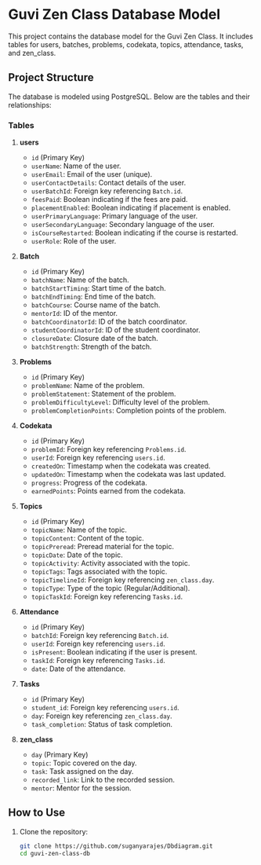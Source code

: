 # Guvi Zen Class Database Model

This project contains the database model for the Guvi Zen Class. It includes tables for users, batches, problems, codekata, topics, attendance, tasks, and zen_class.

## Project Structure

The database is modeled using PostgreSQL. Below are the tables and their relationships:

### Tables

1. **users**
   - `id` (Primary Key)
   - `userName`: Name of the user.
   - `userEmail`: Email of the user (unique).
   - `userContactDetails`: Contact details of the user.
   - `userBatchId`: Foreign key referencing `Batch.id`.
   - `feesPaid`: Boolean indicating if the fees are paid.
   - `placementEnabled`: Boolean indicating if placement is enabled.
   - `userPrimaryLanguage`: Primary language of the user.
   - `userSecondaryLanguage`: Secondary language of the user.
   - `isCourseRestarted`: Boolean indicating if the course is restarted.
   - `userRole`: Role of the user.

2. **Batch**
   - `id` (Primary Key)
   - `batchName`: Name of the batch.
   - `batchStartTiming`: Start time of the batch.
   - `batchEndTiming`: End time of the batch.
   - `batchCourse`: Course name of the batch.
   - `mentorId`: ID of the mentor.
   - `batchCoordinatorId`: ID of the batch coordinator.
   - `studentCoordinatorId`: ID of the student coordinator.
   - `closureDate`: Closure date of the batch.
   - `batchStrength`: Strength of the batch.

3. **Problems**
   - `id` (Primary Key)
   - `problemName`: Name of the problem.
   - `problemStatement`: Statement of the problem.
   - `problemDifficultyLevel`: Difficulty level of the problem.
   - `problemCompletionPoints`: Completion points of the problem.

4. **Codekata**
   - `id` (Primary Key)
   - `problemId`: Foreign key referencing `Problems.id`.
   - `userId`: Foreign key referencing `users.id`.
   - `createdOn`: Timestamp when the codekata was created.
   - `updatedOn`: Timestamp when the codekata was last updated.
   - `progress`: Progress of the codekata.
   - `earnedPoints`: Points earned from the codekata.

5. **Topics**
   - `id` (Primary Key)
   - `topicName`: Name of the topic.
   - `topicContent`: Content of the topic.
   - `topicPreread`: Preread material for the topic.
   - `topicDate`: Date of the topic.
   - `topicActivity`: Activity associated with the topic.
   - `topicTags`: Tags associated with the topic.
   - `topicTimelineId`: Foreign key referencing `zen_class.day`.
   - `topicType`: Type of the topic (Regular/Additional).
   - `topicTaskId`: Foreign key referencing `Tasks.id`.

6. **Attendance**
   - `id` (Primary Key)
   - `batchId`: Foreign key referencing `Batch.id`.
   - `userId`: Foreign key referencing `users.id`.
   - `isPresent`: Boolean indicating if the user is present.
   - `taskId`: Foreign key referencing `Tasks.id`.
   - `date`: Date of the attendance.

7. **Tasks**
   - `id` (Primary Key)
   - `student_id`: Foreign key referencing `users.id`.
   - `day`: Foreign key referencing `zen_class.day`.
   - `task_completion`: Status of task completion.

8. **zen_class**
   - `day` (Primary Key)
   - `topic`: Topic covered on the day.
   - `task`: Task assigned on the day.
   - `recorded_link`: Link to the recorded session.
   - `mentor`: Mentor for the session.

## How to Use

1. Clone the repository:
   ```sh
   git clone https://github.com/suganyarajes/Dbdiagram.git
   cd guvi-zen-class-db

